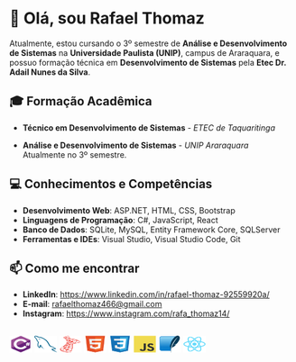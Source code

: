 
# 👋 Olá, sou Rafael Thomaz 

Atualmente, estou cursando o 3º semestre de **Análise e Desenvolvimento de Sistemas** na **Universidade Paulista (UNIP)**, campus de Araraquara, e possuo formação técnica em **Desenvolvimento de Sistemas** pela **Etec Dr. Adail Nunes da Silva**.

## 🎓 **Formação Acadêmica**

- **Técnico em Desenvolvimento de Sistemas** - *ETEC de Taquaritinga*  

- **Análise e Desenvolvimento de Sistemas** - *UNIP Araraquara*  
  Atualmente no 3º semestre.

## 💻 **Conhecimentos e Competências**

- **Desenvolvimento Web**: ASP.NET, HTML, CSS, Bootstrap
- **Linguagens de Programação**: C#, JavaScript, React
- **Banco de Dados**: SQLite, MySQL, Entity Framework Core, SQLServer
- **Ferramentas e IDEs**: Visual Studio, Visual Studio Code, Git

## 📫 **Como me encontrar**

- **LinkedIn**: https://www.linkedin.com/in/rafael-thomaz-92559920a/ 
- **E-mail**: rafaelthomaz466@gmail.com
- **Instagram**: https://www.instagram.com/rafa_thomaz14/
  
<div style="display: inline_block"><br>
  <img align="center" alt="Rafa-Csharp" height="30" width="40" src="https://raw.githubusercontent.com/devicons/devicon/master/icons/csharp/csharp-original.svg">
  <img align="center" alt="Rafa-MySQL" height="30" width="40" src="https://raw.githubusercontent.com/devicons/devicon/master/icons/mysql/mysql-original.svg">
  <img align="center" alt="Rafa-SQLServer" height="30" width="40" src="https://raw.githubusercontent.com/devicons/devicon/master/icons/microsoftsqlserver/microsoftsqlserver-plain.svg">
  <img align="center" alt="Rafa-HTML" height="30" width="40" src="https://raw.githubusercontent.com/devicons/devicon/master/icons/html5/html5-original.svg">
  <img align="center" alt="Rafa-CSS" height="30" width="40" src="https://raw.githubusercontent.com/devicons/devicon/master/icons/css3/css3-original.svg">
  <img align="center" alt="Rafa-JavaScript" height="30" width="40" src="https://raw.githubusercontent.com/devicons/devicon/master/icons/javascript/javascript-original.svg">
  <img align="center" alt="Rafa-SQLite" height="30" width="40" src="https://raw.githubusercontent.com/devicons/devicon/master/icons/sqlite/sqlite-original.svg">
  <img align="center" alt="Rafa-React" height="30" width="40" src="https://raw.githubusercontent.com/devicons/devicon/master/icons/react/react-original.svg">

</div>
